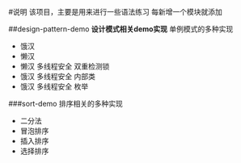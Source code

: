 #说明
该项目，主要是用来进行一些语法练习
每新增一个模块就添加

##design-pattern-demo
**设计模式相关demo实现**
单例模式的多种实现
- 饿汉
- 懒汉
- 懒汉 多线程安全 双重检测锁
- 饿汉 多线程安全 内部类
- 饿汉 多线程安全 枚举

###sort-demo
排序相关的多种实现
- 二分法
- 冒泡排序
- 插入排序
- 选择排序

